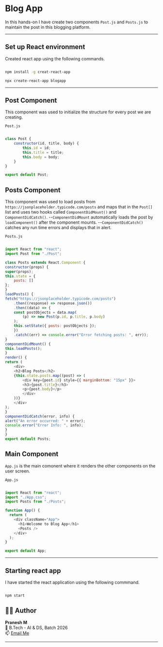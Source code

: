 # Blog App

In this hands-on I have create two components ```Post.js``` and ```Posts.js``` to maintain the post in this blogging platform.

---

## Set up React environment

Created react app using the following commands.

``` bash

npm install -g creat-react-app

npx create-react-app blogapp

```
---

## Post Component

This component was used to initialize the structure for every post we are creating.

```Post.js```
``` js

class Post {
    constructor(id, title, body) {
        this.id = id;
        this.title = title;
        this.body = body;
    }
}

export default Post;


```

## Posts Component

This component was used to load posts from ```https://jsonplaceholder.typicode.com/posts``` and maps that in the ```Post[]``` list and uses two hooks called ```ComponentDidMount()``` and ```ComponentDidCatch()```.
--```ComponentDidMount``` automatically loads the post by `loadComponent()` after the component mounts.
--```ComponentDidCatch()``` catches any run time errors and displays that in alert.

```Posts.js```

``` js

import React from "react";
import Post from "./Post";

class Posts extends React.Component {
constructor(props) {
super(props);
this.state = {
    posts: []
};
}
loadPosts() {
fetch("https://jsonplaceholder.typicode.com/posts")
    .then((response) => response.json())
    .then((data) => {
    const postObjects = data.map(
        (p) => new Post(p.id, p.title, p.body)
    );
    this.setState({ posts: postObjects });
    })
    .catch((err) => console.error("Error fetching posts: ", err));
}
componentDidMount() {
this.loadPosts();
}
render() {
return (
    <div>
    <h2>Blog Posts</h2>
    {this.state.posts.map((post) => (
        <div key={post.id} style={{ marginBottom: "15px" }}>
        <h3>{post.title}</h3>
        <p>{post.body}</p>
        </div>
    ))}
    </div>
);
}
componentDidCatch(error, info) {
alert("An error occurred: " + error);
console.error("Error Info: ", info);
}
}
export default Posts;

```

## Main Component

```App.js``` is the main comonent where it renders the other components on the user screen.

```App.js```

``` js

import React from "react";
import "./App.css";
import Posts from "./Posts";

function App() {
  return (
    <div className="App">
      <h1>Welcome to Blog App</h1>
      <Posts />
    </div>
  );
}

export default App;

```
---

## Starting react app

I have started the react application using the following commmand.

``` bash

npm start

```
## 🧑‍💻 Author

**Pranesh M**  
🚀 B.Tech - AI & DS, Batch 2026  
📫 [Email Me](mailto:m.pranesh15112004@gmail.com)

---